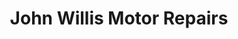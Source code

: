 ---
title: "John Willis Motor Repairs"
url: /bulgill/john-willis-motor-repairs/
shop: Autowerkstatt
---